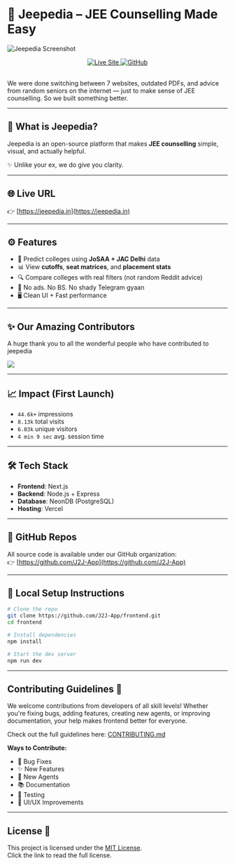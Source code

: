 # 🚀 Jeepedia – JEE Counselling Made Easy

![Jeepedia Screenshot](https://res.cloudinary.com/dqvwf3z2c/image/upload/v1750174048/image1_k9hyeb.jpg)
<br>

<div align="center">

  <a href="https://jeepedia.in">
    <img src="https://img.shields.io/badge/Live%20Demo-jeepedia.in-blue?style=flat-square" alt="Live Site" />
  </a>
  <a href="https://github.com/J2J-App">
    <img src="https://img.shields.io/badge/GitHub-J2J--App-%23121011?style=flat-square&logo=github" alt="GitHub" />
  </a>

</div>
<br>

We were done switching between 7 websites, outdated PDFs, and advice from random seniors on the internet — just to make sense of JEE counselling.
So we built something better.

---

## 🧠 What is Jeepedia?

Jeepedia is an open-source platform that makes **JEE counselling** simple, visual, and actually helpful.

✨ Unlike your ex, we do give you clarity.

---

## 🌐 Live URL

👉 [https://jeepedia.in](https://jeepedia.in)

---

## ⚙️ Features

- 🎯 Predict colleges using **JoSAA + JAC Delhi** data  
- 📊 View **cutoffs**, **seat matrices**, and **placement stats**  
- 🔍 Compare colleges with real filters (not random Reddit advice)  
- 🧼 No ads. No BS. No shady Telegram gyaan  
- 🖥️ Clean UI + Fast performance  

---

## ✨ Our Amazing Contributors

A huge thank you to all the wonderful people who have contributed to jeepedia

<a href="https://github.com/J2J-App/frontend/graphs/contributors">
  <img src="https://contrib.rocks/image?repo=J2J-App/frontend" />
</a>

---

## 📈 Impact (First Launch)

- `44.6k+` impressions  
- `8.13k` total visits  
- `6.03k` unique visitors  
- `4 min 9 sec` avg. session time  

---

## 🛠️ Tech Stack

- **Frontend**: Next.js  
- **Backend**: Node.js + Express  
- **Database**: NeonDB (PostgreSQL)  
- **Hosting**: Vercel  

---

## 📂 GitHub Repos

All source code is available under our GitHub organization:  
👉 [https://github.com/J2J-App](https://github.com/J2J-App)

---

## 🧪 Local Setup Instructions

```bash
# Clone the repo
git clone https://github.com/J2J-App/frontend.git
cd frontend

# Install dependencies
npm install

# Start the dev server
npm run dev
```
---
## Contributing Guidelines 📑

We welcome contributions from developers of all skill levels! Whether you're fixing bugs, adding features, creating new agents, or improving documentation, your help makes frontend better for everyone. 

Check out the full guidelines here: [CONTRIBUTING.md](./CONTRIBUTING.md)  

**Ways to Contribute:**
- 🐛 Bug Fixes  
- ✨ New Features  
- 🤖 New Agents  
- 📚 Documentation  
- 🧪 Testing  
- 🎨 UI/UX Improvements  
---
## License 📄

This project is licensed under the [MIT License](./LICENSE).  
Click the link to read the full license.

